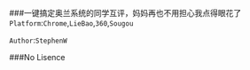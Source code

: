 ###一键搞定奥兰系统的同学互评，妈妈再也不用担心我点得眼花了
`Platform`:`Chrome`,`LieBao`,`360`,`Sougou`  
  
`Author`:`StephenW`  

###No Lisence
  
 
